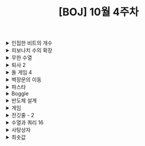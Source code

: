 ﻿---
toc: true
title:  "[BOJ] 10월 4주차"
last_modified_at:   2020-10-31
categories : PS2020
excerpt: "문제풀이"
image: "/images/baekjoon.png"
sitemap :
  changefreq : weekly
  priority : 1.0
use_math: true
---

<!-- 인접한 비트의 개수 -->
<details>
<summary>인접한 비트의 개수</summary>
<div markdown="1">
Link : [https://www.acmicpc.net/problem/2698](https://www.acmicpc.net/problem/2698)<br>

### solution
<script src="https://gist.github.com/yooniversal/80c9e7f1e44ee314f93b8fda9a8f43db.js"></script>

DP 유형.<br>
a가 문자열의 길이, b가 1이 연속인 횟수, prev를 이전 값이라고 하면 점화식은 다음과 같다.<br>
$if(prev=0): f(a, b, prev) = f(a+1, b, 0) + f(a+1, b, 1)$<br>
$else: f(a, b, prev) = f(a+1, b, 0) + f(a+1, b+1, 1)$<br>
`a`의 길이가 `n`이 됐을 때 `b`가 `k`라면 1을, 이외에는 0을 리턴하도록 설정해준다.

</div>
</details>

<!-- 피보나치 수의 확장 -->
<details>
<summary>피보나치 수의 확장</summary>
<div markdown="1">
Link : [https://www.acmicpc.net/problem/1788](https://www.acmicpc.net/problem/1788)<br>

### solution
<script src="https://gist.github.com/yooniversal/a8b9d26af79d64970521daf1f30c1b34.js"></script>

음의 방향으로 피보나치 수열을 확장하는데 일반적인 피보나치 수열에서 약간만 수정해주면 된다.<br>
직접 예를 만들어보면 금방 규칙을 찾을 수 있다.

</div>
</details>

<!-- 무한 수열 -->
<details>
<summary>무한 수열</summary>
<div markdown="1">
Link : [https://www.acmicpc.net/problem/1351](https://www.acmicpc.net/problem/1351)<br>

### solution
<script src="https://gist.github.com/yooniversal/bea70ab8c99978dd3c87701592160fad.js"></script>

DP 유형인데 좀 특이하다. N이 $$10^{12}$$까지 커질 수 있다!<br>
가우스는 나머지를 버리기만 하면 돼서 구현이 어렵지 않은데 위처럼 커지는 경우는 처음봐서 당황스러웠다.<br>
결론적으로는 N이 많이 크더라도 거쳐가는 가짓수가 많지 않아 map을 `cache`로 이용하면 풀 수 있다.

</div>
</details>

<!-- 퇴사 2 -->
<details>
<summary>퇴사 2</summary>
<div markdown="1">
Link : [https://www.acmicpc.net/problem/15486](https://www.acmicpc.net/problem/15486)<br>

### solution
<script src="https://gist.github.com/yooniversal/5fef31d8e52c4b03e108ddb942df6962.js"></script>

[BOJ 14501: 퇴사](https://www.acmicpc.net/problem/14501)에서 범위가 커진 버전이다!<br>
무려 상한선이 10만배나 커진만큼 풀이 방법도 달라졌다. 위에선 브루트 포스로 풀 수 있고 여기선 DP로 풀어야 한다.<br>
위 문제에서 4달 전에 제출했던 코드를 보니 DFS라는걸 안지 며칠 안돼서 고생하며 짰던 생각이 난다.. ㅠㅠ<br>
DP를 몇 문제 연습한 지금은 다행히도 푸는데까지 많은 시간이 들진 않았다!<br>
고려해야 하는 케이스가 현재 일을 **선택할지, 안할지** 딱 2가지 뿐이다.<br>
<br>
현재 인덱스가 `cur`이라 하고 일에 대한 정보를 `a`라 하면 점화식은 다음과 같다.<br>
$$f(cur) = max(f(cur+a[cur].day)+a[cur].price, f(cur+1))$$

</div>
</details>

<!-- 돌 게임 4 -->
<details>
<summary>돌 게임 4</summary>
<div markdown="1">
Link : [https://www.acmicpc.net/problem/9658](https://www.acmicpc.net/problem/9658)<br>

### solution
<script src="https://gist.github.com/yooniversal/382b6786cfe73ddfb74209fb04c098ae.js"></script>

개인적으로 이런 종류의 문제가 좀 까다롭다고 생각한다.<br>
설명에 **'두 사람이 완벽하게 게임을 했을 때'**라는 말 때문에 조건을 정하기가 매우 까다로웠다.<br>
현재 남은 돌의 갯수를 `cur`, 누구 차례인지를 나타내는걸 `who`로 설정해놓고 DP로 풀었다.<br>

</div>
</details>

<!-- 벽장문의 이동 -->
<details>
<summary>벽장문의 이동</summary>
<div markdown="1">
Link : [https://www.acmicpc.net/problem/2666](https://www.acmicpc.net/problem/2666)<br>

### solution
<script src="https://gist.github.com/yooniversal/99aa22d4f61df7638065b8372a7adf25.js"></script>

DP 유형.<br>
2곳을 제외한 나머지는 모두 닫혀있고 만약 닫힌 쪽을 열려면 열린쪽으로 블럭을 밀어야 한다.<br>
블럭을 이동해 열렸던 곳이 닫히면 닫혔던 곳이 열리므로 항상 2곳만 열린 상태로 남게 된다.<br>
따라서 열린 2곳의 인덱스(a, b)를 인자로 갖고 현재 턴을 `cur`이라 하면 점화식은 다음과 같다.<br>
`arr[i]`는 i번째일 때 열려고 하는 대상의 인덱스이다.<br>
$$f(cur, a, b) = min(f(cur+1, arr[cur], b)+|arr[cur]-a|, f(cur+1, a, arr[cur])+|arr[cur]-b|)$$

</div>
</details>

<!-- 파스타 -->
<details>
<summary>파스타</summary>
<div markdown="1">
Link : [https://www.acmicpc.net/problem/5546](https://www.acmicpc.net/problem/5546)<br>

### solution
<script src="https://gist.github.com/yooniversal/e681a30964d1ae10894fd321ffd97f4b.js"></script>

DP 유형. 연속해서 같은 메뉴를 먹는 날이 3일이 되지 않도록 값을 갱신해주면 된다.<br>
`fix[i]`는 i번째 날에 먹는 메뉴의 종류를 의미하도록 설정했다.<br>
처음에 풀 때 지정된 메뉴가 있으면 3번 연속 같은걸 먹어도 상관없도록 했는데 이러면 TC에서도 틀린다.<br>
지정된 경우에도 정해진 조건을 따르도록 처리해줘야 한다.<br>
현재 날짜를 `day`, 직전에 먹은 메뉴를 `prev`, 연속해서 먹은 횟수를 `cnt`로 설정했다.

</div>
</details>

<!-- Boggle -->
<details>
<summary>Boggle</summary>
<div markdown="1">
Link : [https://www.acmicpc.net/problem/9202](https://www.acmicpc.net/problem/9202)<br>

### solution
<script src="https://gist.github.com/yooniversal/952795b9ca465d60b0b579209f7a4b7a.js"></script>

**트라이 알고리즘 + DFS**로 풀었다.<br>
단어들을 트라이에 집어넣으면서 끝나는 위치마다 어떤 단어가 끝나는지 입력받은 순서를 인덱스로 이용해 구분했다.<br>
같은 단어를 여러 번 찾으면 한 번 찾은 것으로 세기때문에 `chk[]`를 이용했으며, 이것 또한 위의 인덱스를 이용했고<br>
가장 긴 단어가 여러개일 경우 사전 순으로 앞선 것을 취하는건 `min()`으로 처리했다.<br>
<br>
단어가 AB, ABAB로 나왔을 경우 AB, ABAB모두 잘 나오는지 꼭 체크해보기.<br>
이 부분을 잘못 처리했어서 수정하니 AC를 받을 수 있었다.

</div>
</details>

<!-- 반도체 설계 -->
<details>
<summary>반도체 설계</summary>
<div markdown="1">
Link : [https://www.acmicpc.net/problem/2352](https://www.acmicpc.net/problem/2352)<br>

### solution
<script src="https://gist.github.com/yooniversal/df12d06091bba8be997ec86bdcb50792.js"></script>

**LIS 알고리즘**을 $$O(n^2)$$로 하는 방법밖에 몰랐었는데 $$O(nlogn)$$만에 처리하는 방법을 알게됐다!<br>
전자는 DP를 이용한 풀이라면 후자는 이진 탐색을 통해 처리하게 된다.<br>
[BOJ 1365: 꼬인 전깃줄](https://www.acmicpc.net/problem/1365)과 동일한 문제.

</div>
</details>

<!-- 게임 -->
<details>
<summary>게임</summary>
<div markdown="1">
Link : [https://www.acmicpc.net/problem/1103](https://www.acmicpc.net/problem/1103)<br>

### solution
<script src="https://gist.github.com/yooniversal/7bda844cc6e142e29fb4e76c26ded084.js"></script>

**DP + DFS** 유형.<br>
사이클을 도는지 여부에 따라 -1을 출력해야 한다. 이 부분을 체크하는게 제일 어려웠다.<br>
지나온 길을 모두 route에 담아주면서 계속 길을 돌다가 이미 지났던 위치 (x, y)에 도달했다고 하자.<br>
(x, y)는 지났던 길이므로 `cache[x][y] != -1`이다. 따라서 `if(ret != -1)`로 들어가게 된다.<br>
이미 지났던 길이라면 route에 (x, y)이 있다는 말이므로 모든 `route[i]`를 사이클(`cycle[x][y]`)로 지정해준다.<br>
만약 지났던 길이 아닌데 `if(ret != -1)`로 들어갔다면 `ret`을 리턴해주면 된다. (메모이제이션)<br>
나처럼 (0, 0)을 시작으로 짰다면 `f(0, 0)`로 들어가기 전에 **route에 (0, 0)을 먼저 넣어주고 시작해야 한다.**

</div>
</details>

<!-- 전깃줄 - 2 -->
<details>
<summary>전깃줄 - 2</summary>
<div markdown="1">
Link : [https://www.acmicpc.net/problem/2568](https://www.acmicpc.net/problem/2568)<br>

### solution
<script src="https://gist.github.com/yooniversal/b1a7cc5d3fae73607f4b1ddf7b490674.js"></script>

위에서 풀었던 [BOJ 2352: 반도체 설계](https://www.acmicpc.net/problem/2352)에서 수열까지 출력해야하는 문제다. <br>
수열을 출력하지 않는다면 코드는 굉장히 간단해지지만, 그렇지 않은 경우 코드가 좀 더 길어진다..!<br>
<br>
LIS를 찾는 과정 중에 현재 값이 담겨있는 마지막 값(`target[cnt]`)보다 크든 작든 (인덱스, 값)을 스택 `tmp`에 담아준다.<br>
그리고 for문이 끝났다면 `tmp`를 `top`부터 처리해준다. 이 때 `cnt`는 LIS의 길이가 된다!<br>
끝에서부터 출발해 처음 원소까지 탐색해 나가면서 `cnt`와 담았던 인덱스(`tmp.top().first`)가 같으면 `order`에 담고<br>
`cnt`가 0이 돼서 모두 처리가 됐다면 `order`의 순서를 뒤집어주면(`reverse`) LIS를 구할 수 있다.<br>
이 문제에서는 전깃줄이 오른쪽에 닿는 부분으로부터 시작점으로 바꿔줘야 하기 때문에 위 설명이 코드와 좀 다르다.<br>
<br>
맨 처음에 LIS 길이를 구하는데 $$O(nlogn)$$이 걸리고 나머지는 모두 $$O(n)$$ 이므로<br>
최종적으로 $$O(nlogn)$$만에 답을 구할 수 있게 된다.<br>
<br>
[BOJ 2550: 전구](https://www.acmicpc.net/problem/2550)도 전깃줄 - 2와 같은 문젠데 n의 범위가 좀 작다.

</div>
</details>

<!-- 수열과 쿼리 16 -->
<details>
<summary>수열과 쿼리 16</summary>
<div markdown="1">
Link : [https://www.acmicpc.net/problem/14428](https://www.acmicpc.net/problem/14428)<br>

### solution
<script src="https://gist.github.com/yooniversal/dca77cc07c863dac59082e6ff92f0e4c.js"></script>

**세그먼트 트리**로 풀 수 있다.<br>
최솟값을 출력하는 세그먼트 트리에서 한 단계 더 나아간 문제다. 최솟값이 위치한 인덱스를 출력해야 한다.<br>
때문에 트리를 하나 더 만들어서(`indextree`) 자식 노드끼리 누가 더 작은지에 따라 `indextree`를 업데이트 해줬다.<br>
2번 쿼리는 구간 [i, j]에서 탐색해야 하는데 실제로 누가 최솟값인지 알아야하고 동시에 인덱스가 뭔지 알아야 해서<br>
pair<ll, ll>로 반환하도록 설정해줬다. 첫 번째는 인덱스를, 두 번째는 값을 의미한다.<br>
<br>
[BOJ 14427: 수열과 쿼리 15](https://www.acmicpc.net/problem/14427)는 2번 쿼리가 [i, j]가 아닌 전체를 대상으로 한다.<br>
첫 번째 인덱스(`indextree[1]`)를 반환하도록 바꿔주면 된다. 사실상 둘 다 같은 문제.

</div>
</details>

<!-- 사탕상자 -->
<details>
<summary>사탕상자</summary>
<div markdown="1">
Link : [https://www.acmicpc.net/problem/2243](https://www.acmicpc.net/problem/2243)<br>

### solution
<script src="https://gist.github.com/yooniversal/0ec0d23b50e6fca7cf8b2017bb58c8b4.js"></script>

[BOJ 12899: 데이터 구조](https://www.acmicpc.net/problem/12899)와 같은 문제.<br>
풀이 : [https://yooniversal.github.io/blog/post81/](https://yooniversal.github.io/blog/post81/)

</div>
</details>

<!-- 최솟값 -->
<details>
<summary>최솟값</summary>
<div markdown="1">
Link : [https://www.acmicpc.net/problem/10868](https://www.acmicpc.net/problem/10868)<br>

### solution
<script src="https://gist.github.com/yooniversal/560f7613f7f1b662707be7b7dbbc38c8.js"></script>

최솟값을 구하는 **세그먼트 트리** 기본 유형 문제.

</div>
</details>

<script src="https://utteranc.es/client.js"
        repo="yooniversal/blog-comments"
        issue-term="pathname"
        theme="github-light"
        crossorigin="anonymous"
        async>
</script>

